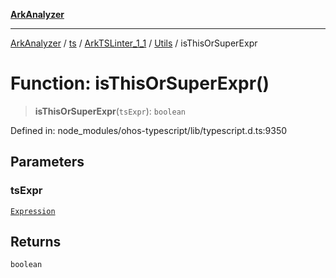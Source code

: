 [**ArkAnalyzer**](../../../../../../../../README.md)

***

[ArkAnalyzer](../../../../../../../../globals.md) / [ts](../../../../../README.md) / [ArkTSLinter\_1\_1](../../../README.md) / [Utils](../README.md) / isThisOrSuperExpr

# Function: isThisOrSuperExpr()

> **isThisOrSuperExpr**(`tsExpr`): `boolean`

Defined in: node\_modules/ohos-typescript/lib/typescript.d.ts:9350

## Parameters

### tsExpr

[`Expression`](../../../../../interfaces/Expression.md)

## Returns

`boolean`
